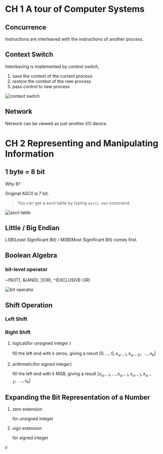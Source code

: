 # CH 1 A tour of Computer Systems

## Concurrence

Instructions are interleaved with the instructions of another process.

## Context Switch

Interleaving is implemented by *context switch*, 

1. save the context of the current process
2. restore the context of the new process
3. pass control to new process

![context switch](https://s2.loli.net/2024/02/26/xGU2yPcKoHijkBE.png)

## Network

Network can be viewed as just another I/O device.

# CH 2 Representing and Manipulating Information

## 1 byte = 8 bit

Why 8?

Original ASCII is 7 bit.

> You can get a ascii table by typing `ascii man` command.

![ascii table](https://s2.loli.net/2024/02/26/pt1wa3TCoIAVmv8.png)

## Little / Big Endian

LSB(Least Significant Bit) / MSB(Most Significant Bit) comes first.

## Boolean Algebra

### bit-level operator

~(NOT), &(AND), |(OR), ^(EXCLUSIVE-OR)

![bit operator](https://s2.loli.net/2024/02/26/myHurYMZxkJsPSU.png)

## Shift Operation

### Left Shift

### Right Shift

1. logical(for unsigned integer )

   fill the left end with k zeros, giving a result $[0,...,0,x_{\omega-1},x_{\omega-2}，...,x_k]$

2. arithmetic(for signed integer)

   fill the left end with k MSB, giving a result $[x_{\omega-1},...,x_{\omega-1},x_{\omega-1},x_{\omega-2}，...,x_k]$

## Expanding the Bit Representation of a Number

1. zero extension

   for unsigned integer

2. sign extension

   for signed integer

ii